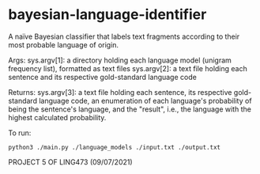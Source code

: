 # bayesian-language-identifier
A naïve Bayesian classifier that labels text fragments according to their most probable language of origin.

Args:
    sys.argv[1]: a directory holding each language model (unigram frequency list), formatted as text files
    sys.argv[2]: a text file holding each sentence and its respective gold-standard language code

Returns:
    sys.argv[3]: a text file holding each sentence, its respective gold-standard language code, an enumeration of
     each language's probability of being the sentence's language, and the "result", i.e., the language with the highest
     calculated probability.

To run: 
```
python3 ./main.py ./language_models ./input.txt ./output.txt
```
PROJECT 5 OF LING473 (09/07/2021)
